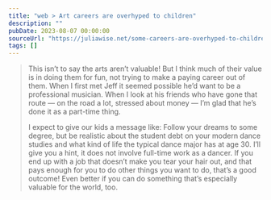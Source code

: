 ```yaml
---
title: "web > Art careers are overhyped to children"
description: ""
pubDate: 2023-08-07 00:00:00
sourceUrl: "https://juliawise.net/some-careers-are-overhyped-to-children/"
tags: []
---
```


> This isn’t to say the arts aren’t valuable! But I think much of their value is in doing them for fun, not trying to make a paying career out of them. When I first met Jeff it seemed possible he’d want to be a professional musician. When I look at his friends who have gone that route — on the road a lot, stressed about money — I’m glad that he’s done it as a part-time thing.
> 
> I expect to give our kids a message like: Follow your dreams to some degree, but be realistic about the student debt on your modern dance studies and what kind of life the typical dance major has at age 30. I’ll give you a hint, it does not involve full-time work as a dancer. If you end up with a job that doesn’t make you tear your hair out, and that pays enough for you to do other things you want to do, that’s a good outcome! Even better if you can do something that’s especially valuable for the world, too.